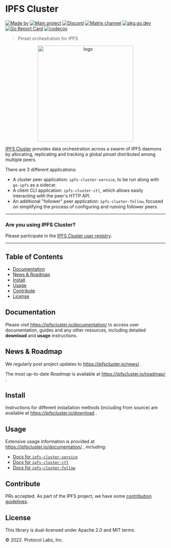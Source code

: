 # IPFS Cluster


[![Made by](https://img.shields.io/badge/made%20by-Protocol%20Labs-000000.svg?style=flat-square)](https://protocol.ai)
[![Main project](https://img.shields.io/badge/project-ipfs--cluster-5ab5bf.svg?style=flat-square)](http://github.com/ipfs-cluster)
[![Discord](https://img.shields.io/badge/forum-discuss.ipfs.io-f9c478.svg?style=flat-square)](https://app.element.io/#/room/#ipfs-cluster:ipfs.io)
[![Matrix channel](https://img.shields.io/badge/matrix-%23ipfs--cluster-9ddde3.svg?style=flat-square)](https://app.element.io/#/room/#ipfs-cluster:ipfs.io)
[![pkg.go.dev](https://pkg.go.dev/badge/github.com/ipfs-cluster/ipfs-cluster)](https://pkg.go.dev/github.com/ipfs-cluster/ipfs-cluster)
[![Go Report Card](https://goreportcard.com/badge/github.com/ipfs-cluster/ipfs-cluster)](https://goreportcard.com/report/github.com/ipfs-cluster/ipfs-cluster)
[![codecov](https://codecov.io/gh/ipfs-cluster/ipfs-cluster/branch/master/graph/badge.svg)](https://codecov.io/gh/ipfs-cluster/ipfs-cluster)

> Pinset orchestration for IPFS

<p align="center">
<img src="https://ipfscluster.io/cluster/png/IPFS_Cluster_color_no_text.png" alt="logo" width="300" height="300" />
</p>

[IPFS Cluster](https://ipfscluster.io) provides data orchestration across a swarm of IPFS daemons by allocating, replicating and tracking a global pinset distributed among multiple peers.

There are 3 different applications:

* A cluster peer application: `ipfs-cluster-service`, to be run along with `go-ipfs` as a sidecar.
* A client CLI application: `ipfs-cluster-ctl`, which allows easily interacting with the peer's HTTP API.
* An additional "follower" peer application: `ipfs-cluster-follow`, focused on simplifying the process of configuring and running follower peers.

---

### Are you using IPFS Cluster?

Please participate in the [IPFS Cluster user registry](https://docs.google.com/forms/d/e/1FAIpQLSdWF5aXNXrAK_sCyu1eVv2obTaKVO3Ac5dfgl2r5_IWcizGRg/viewform).

---

## Table of Contents

- [Documentation](#documentation)
- [News & Roadmap](#news--roadmap)
- [Install](#install)
- [Usage](#usage)
- [Contribute](#contribute)
- [License](#license)


## Documentation

Please visit https://ipfscluster.io/documentation/ to access user documentation, guides and any other resources, including detailed **download** and **usage** instructions.

## News & Roadmap

We regularly post project updates to https://ipfscluster.io/news/ .

The most up-to-date *Roadmap* is available at https://ipfscluster.io/roadmap/ .

## Install

Instructions for different installation methods (including from source) are available at https://ipfscluster.io/download .

## Usage

Extensive usage information is provided at https://ipfscluster.io/documentation/ , including:

* [Docs for `ipfs-cluster-service`](https://ipfscluster.io/documentation/reference/service/)
* [Docs for `ipfs-cluster-ctl`](https://ipfscluster.io/documentation/reference/ctl/)
* [Docs for `ipfs-cluster-follow`](https://ipfscluster.io/documentation/reference/follow/)

## Contribute

PRs accepted. As part of the IPFS project, we have some [contribution guidelines](https://ipfscluster.io/support/#contribution-guidelines).

## License

This library is dual-licensed under Apache 2.0 and MIT terms.

© 2022. Protocol Labs, Inc.
